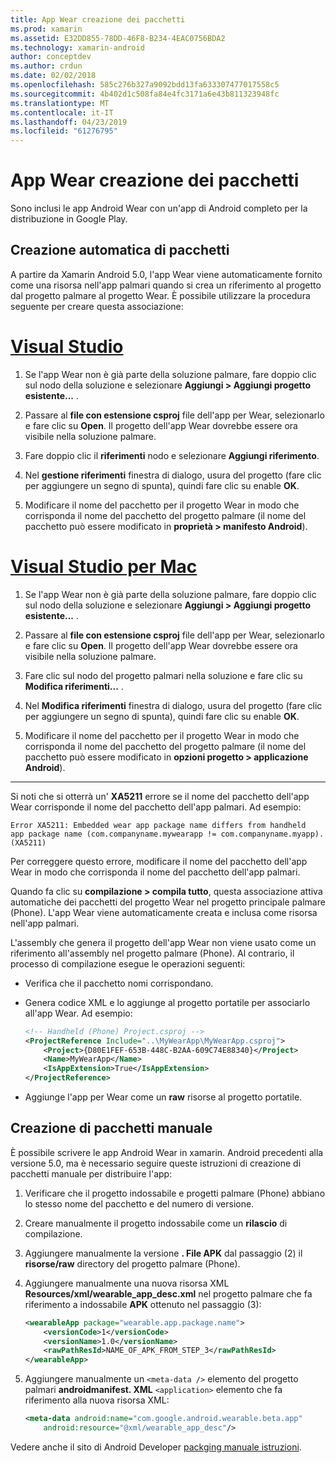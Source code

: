 ```yaml
---
title: App Wear creazione dei pacchetti
ms.prod: xamarin
ms.assetid: E32DD855-78DD-46F8-B234-4EAC0756BDA2
ms.technology: xamarin-android
author: conceptdev
ms.author: crdun
ms.date: 02/02/2018
ms.openlocfilehash: 585c276b327a9092bdd13fa633307477017558c5
ms.sourcegitcommit: 4b402d1c508fa84e4fc3171a6e43b811323948fc
ms.translationtype: MT
ms.contentlocale: it-IT
ms.lasthandoff: 04/23/2019
ms.locfileid: "61276795"
---
```

# <a name="packaging-wear-apps"></a>App Wear creazione dei pacchetti

Sono inclusi le app Android Wear con un'app di Android completo per la distribuzione in Google Play. 

## <a name="automatic-packaging"></a>Creazione automatica di pacchetti

A partire da Xamarin Android 5.0, l'app Wear viene automaticamente fornito come una risorsa nell'app palmari quando si crea un riferimento al progetto dal progetto palmare al progetto Wear. È possibile utilizzare la procedura seguente per creare questa associazione: 

# <a name="visual-studiotabwindows"></a>[Visual Studio](#tab/windows)

1. Se l'app Wear non è già parte della soluzione palmare, fare doppio clic sul nodo della soluzione e selezionare **Aggiungi > Aggiungi progetto esistente...** .

2. Passare al **file con estensione csproj** file dell'app per Wear, selezionarlo e fare clic su **Open**. Il progetto dell'app Wear dovrebbe essere ora visibile nella soluzione palmare.

3. Fare doppio clic il **riferimenti** nodo e selezionare **Aggiungi riferimento**.

4. Nel **gestione riferimenti** finestra di dialogo, usura del progetto (fare clic per aggiungere un segno di spunta), quindi fare clic su enable **OK**.

5. Modificare il nome del pacchetto per il progetto Wear in modo che corrisponda il nome del pacchetto del progetto palmare (il nome del pacchetto può essere modificato in **proprietà > manifesto Android**).

# <a name="visual-studio-for-mactabmacos"></a>[Visual Studio per Mac](#tab/macos)

1. Se l'app Wear non è già parte della soluzione palmare, fare doppio clic sul nodo della soluzione e selezionare **Aggiungi > Aggiungi progetto esistente...** .

2. Passare al **file con estensione csproj** file dell'app per Wear, selezionarlo e fare clic su **Open**. Il progetto dell'app Wear dovrebbe essere ora visibile nella soluzione palmare.

3. Fare clic sul nodo del progetto palmari nella soluzione e fare clic su **Modifica riferimenti...** .

4. Nel **Modifica riferimenti** finestra di dialogo, usura del progetto (fare clic per aggiungere un segno di spunta), quindi fare clic su enable **OK**.

5. Modificare il nome del pacchetto per il progetto Wear in modo che corrisponda il nome del pacchetto del progetto palmare (il nome del pacchetto può essere modificato in **opzioni progetto > applicazione Android**).

-----


Si noti che si otterrà un' **XA5211** errore se il nome del pacchetto dell'app Wear corrisponde il nome del pacchetto dell'app palmari. Ad esempio:

```shell
Error XA5211: Embedded wear app package name differs from handheld 
app package name (com.companyname.mywearapp != com.companyname.myapp). (XA5211)
```

Per correggere questo errore, modificare il nome del pacchetto dell'app Wear in modo che corrisponda il nome del pacchetto dell'app palmari.

Quando fa clic su **compilazione > compila tutto**, questa associazione attiva automatiche dei pacchetti del progetto Wear nel progetto principale palmare (Phone). L'app Wear viene automaticamente creata e inclusa come risorsa nell'app palmari.

L'assembly che genera il progetto dell'app Wear non viene usato come un riferimento all'assembly nel progetto palmare (Phone). Al contrario, il processo di compilazione esegue le operazioni seguenti:

-   Verifica che il pacchetto nomi corrispondano. 

-   Genera codice XML e lo aggiunge al progetto portatile per associarlo all'app Wear. Ad esempio: 

    ```xml
    <!-- Handheld (Phone) Project.csproj -->
    <ProjectReference Include="..\MyWearApp\MyWearApp.csproj">
        <Project>{D80E1FEF-653B-448C-B2AA-609C74E88340}</Project>
        <Name>MyWearApp</Name>
        <IsAppExtension>True</IsAppExtension>
    </ProjectReference>
    ```

-   Aggiunge l'app per Wear come un **raw** risorse al progetto portatile. 


## <a name="manual-packaging"></a>Creazione di pacchetti manuale

È possibile scrivere le app Android Wear in xamarin. Android precedenti alla versione 5.0, ma è necessario seguire queste istruzioni di creazione di pacchetti manuale per distribuire l'app: 

1. Verificare che il progetto indossabile e progetti palmare (Phone) abbiano lo stesso nome del pacchetto e del numero di versione.

2. Creare manualmente il progetto indossabile come un **rilascio** di compilazione.

3. Aggiungere manualmente la versione **. File APK** dal passaggio (2) il **risorse/raw** directory del progetto palmare (Phone).

4. Aggiungere manualmente una nuova risorsa XML **Resources/xml/wearable_app_desc.xml** nel progetto palmare che fa riferimento a indossabile **APK** ottenuto nel passaggio (3):

    ```xml
    <wearableApp package="wearable.app.package.name">
        <versionCode>1</versionCode>
        <versionName>1.0</versionName>
        <rawPathResId>NAME_OF_APK_FROM_STEP_3</rawPathResId>
    </wearableApp>
    ```

5. Aggiungere manualmente un `<meta-data />` elemento del progetto palmari **androidmanifest. XML** `<application>` elemento che fa riferimento alla nuova risorsa XML:

    ```xml
    <meta-data android:name="com.google.android.wearable.beta.app"
        android:resource="@xml/wearable_app_desc"/>
    ```

Vedere anche il sito di Android Developer [packging manuale istruzioni](https://developer.android.com/training/wearables/apps/packaging.html#PackageManually).

